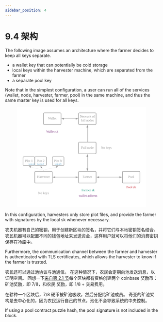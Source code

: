 ```yaml
---
sidebar_position: 4
---
```


# 9.4 架构

The following image assumes an architecture where the farmer decides to keep all keys separate.

- a wallet key that can potentially be cold storage
- local keys within the harvester machine, which are separated from the farmer
- a separate pool key

Note that in the simplest configuration, a user can run all of the services (wallet, node, harvester, farmer, pool) in the same machine, and thus the same master key is used for all keys.

<figure>
<img src="/img/keys/architecture.png" alt="drawing"/>
</figure>

In this configuration, harvesters only store plot files, and provide the farmer with signatures by the local sk whenever necessary.

农夫机器有自己的密钥，用于创建新区块的签名，并将它们与本地密钥签名结合。 农民机器可以配置不同的钱包地址来发送资金，这样用户就可以将他们的消费密钥保存在冷库中。

Furthermore, the communication channel between the farmer and harvester is authenticated with TLS certificates, which allows the harvester to know if the farmer is trusted.

农民还可以通过池协议与池通信。 在这种情况下，农民会定期向池发送消息，以证明空间。 回想一下[来自第 2.1 节](/docs/02architecture/p2p-system#pools "Section 2.1: Pool architecture")每个区块都有资格创建两个 coinbase 奖励币：矿池奖励，即 7/8，和农民 奖励，即 1/8 + 交易费用。

在耕种一个区块后，7/8 硬币被矿池吸收，然后分配给矿池成员。 奇亚的矿池架构是去中心化的，因为农民运行自己的节点，池化不会导致系统的中央控制。

If using a pool contract puzzle hash, the pool signature is not included in the block.
